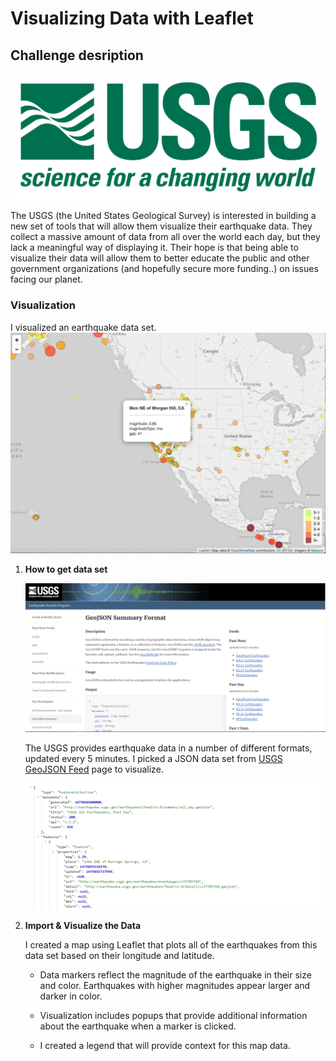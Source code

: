 # Visualizing Data with Leaflet

## Challenge desription

![1-Logo](Images/1-Logo.png)

The USGS (the United States Geological Survey) is interested in building a new set of tools that will allow them visualize their earthquake data. They collect a massive amount of data from all over the world each day, but they lack a meaningful way of displaying it. Their hope is that being able to visualize their data will allow them to better educate the public and other government organizations (and hopefully secure more funding..) on issues facing our planet.

### Visualization
I visualized an earthquake data set.
![2-BasicMap](Images/mypicture.png)



1. **How to get data set**

   ![3-Data](Images/3-Data.png)

   The USGS provides earthquake data in a number of different formats, updated every 5 minutes. I picked a JSON data set from [USGS GeoJSON Feed](http://earthquake.usgs.gov/earthquakes/feed/v1.0/geojson.php) page to visualize.

   ![4-JSON](Images/4-JSON.png)

2. **Import & Visualize the Data**

   I created a map using Leaflet that plots all of the earthquakes from this data set based on their longitude and latitude. 
   *  Data markers reflect the magnitude of the earthquake in their size and color. Earthquakes with higher magnitudes appear larger and darker in color.

   * Visualization includes popups that provide additional information about the earthquake when a marker is clicked.

   * I created a legend that will provide context for this map data.
